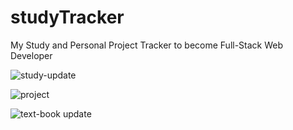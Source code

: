 # studyTracker
My Study and Personal Project Tracker to become Full-Stack Web Developer

![study-update](https://user-images.githubusercontent.com/77793080/120658151-2f4f7c00-c453-11eb-93f8-9c48537ad449.png)


![project](https://user-images.githubusercontent.com/77793080/118554537-910fa680-b72f-11eb-8d3d-14b5a60e8299.png)


![text-book update](https://user-images.githubusercontent.com/77793080/120657879-ea2b4a00-c452-11eb-8b16-4b6f794f20f8.png)


